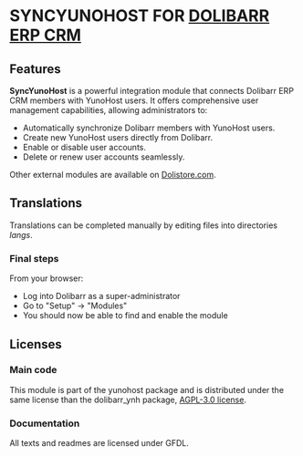 # SYNCYUNOHOST FOR [DOLIBARR ERP CRM](https://www.dolibarr.org)

## Features

**SyncYunoHost** is a powerful integration module that connects Dolibarr ERP CRM members with YunoHost users. It offers comprehensive user management capabilities, allowing administrators to:

- Automatically synchronize Dolibarr members with YunoHost users.
- Create new YunoHost users directly from Dolibarr.
- Enable or disable user accounts.
- Delete or renew user accounts seamlessly.

<!--
![Screenshot syncyunohost](img/screenshot_syncyunohost.png?raw=true "SyncYunoHost"){imgmd}
-->

Other external modules are available on [Dolistore.com](https://www.dolistore.com).

## Translations

Translations can be completed manually by editing files into directories *langs*.

<!--
This module contains also a sample configuration for Transifex, under the hidden directory [.tx](.tx), so it is possible to manage translation using this service.

For more information, see the [translator's documentation](https://wiki.dolibarr.org/index.php/Translator_documentation).

There is a [Transifex project](https://transifex.com/projects/p/dolibarr-module-template) for this module.
-->
### Final steps

From your browser:

  - Log into Dolibarr as a super-administrator
  - Go to "Setup" -> "Modules"
  - You should now be able to find and enable the module

## Licenses

### Main code

This module is part of the yunohost package and is distributed under the same license than the dolibarr_ynh package, [AGPL-3.0 license](<https://github.com/Shervin-QZ/dolibarr_ynh/blob/master/LICENSE>).

### Documentation

All texts and readmes are licensed under GFDL.


